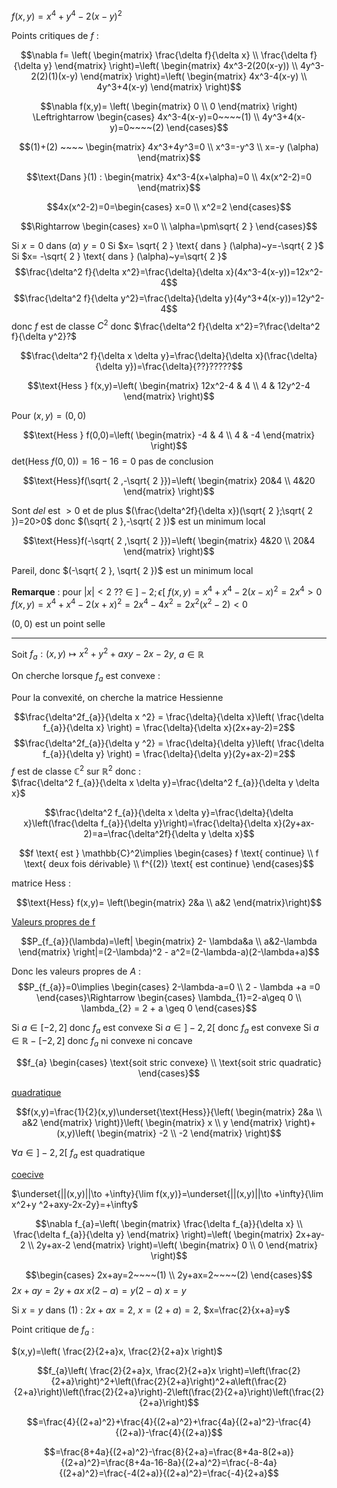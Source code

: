 $f(x,y)=x^4+y^4-2(x-y)^2$

Points critiques de $f$ :

$$\nabla f= \left( \begin{matrix}
\frac{\delta f}{\delta x} \\
\frac{\delta f}{\delta y}
\end{matrix} \right)=\left( \begin{matrix}
4x^3-2(20(x-y)) \\
4y^3-2(2)(1)(x-y)
\end{matrix} \right)=\left( \begin{matrix}
4x^3-4(x-y) \\
4y^3+4(x-y)
\end{matrix} \right)$$

$$\nabla f(x,y)= \left( \begin{matrix}
0 \\
0
\end{matrix} \right) \Leftrightarrow \begin{cases}
4x^3-4(x-y)=0~~~~(1) \\
4y^3+4(x-y)=0~~~~(2)
\end{cases}$$

$$(1)+(2) ~~~~ \begin{matrix}
4x^3+4y^3=0 \\
x^3=-y^3 \\
x=-y (\alpha)
\end{matrix}$$

$$\text{Dans }(1) : \begin{matrix}
4x^3-4(x+\alpha)=0 \\
4x(x^2-2)=0
\end{matrix}$$

$$4x(x^2-2)=0=\begin{cases}
x=0 \\
x^2=2
\end{cases}$$

$$\Rightarrow \begin{cases}
x=0 \\
\alpha=\pm\sqrt{ 2 }
\end{cases}$$

Si $x= 0 \text{ dans } (\alpha)~y=0$
Si $x= \sqrt{ 2 } \text{ dans } (\alpha)~y=-\sqrt{ 2 }$
Si $x= -\sqrt{ 2 } \text{ dans } (\alpha)~y=\sqrt{ 2 }$
$$\frac{\delta^2 f}{\delta x^2}=\frac{\delta}{\delta x}(4x^3-4(x-y))=12x^2-4$$
$$\frac{\delta^2 f}{\delta y^2}=\frac{\delta}{\delta y}(4y^3+4(x-y))=12y^2-4$$ donc $f$ est de classe $C^2$ donc $\frac{\delta^2 f}{\delta x^2}=?\frac{\delta^2 f}{\delta y^2}?$

$$\frac{\delta^2 f}{\delta x \delta y}=\frac{\delta}{\delta x}(\frac{\delta}{\delta y})=\frac{\delta}{??}?????$$

$$\text{Hess } f(x,y)=\left( \begin{matrix}
12x^2-4 & 4 \\
4 & 12y^2-4
\end{matrix} \right)$$

Pour $(x,y)=(0,0)$

$$\text{Hess } f(0,0)=\left( \begin{matrix}
-4 & 4 \\
4 & -4
\end{matrix} \right)$$
$\text{det}(\text{Hess }f(0,0))=16-16=0$ pas de conclusion

$$\text{Hess}f(\sqrt{ 2 ,-\sqrt{ 2 }})=\left( \begin{matrix}
20&4 \\
4&20
\end{matrix} \right)$$

Sont $del$ est $>0$ et de plus $(\frac{\delta^2f}{\delta x})(\sqrt{ 2 };\sqrt{ 2 })=20>0$
donc $(\sqrt{ 2 },-\sqrt{ 2 })$ est un minimum local


$$\text{Hess}f(-\sqrt{ 2 ,\sqrt{ 2 }})=\left( \begin{matrix}
4&20 \\
20&4
\end{matrix} \right)$$

Pareil, donc $(-\sqrt{ 2 }, \sqrt{ 2 })$ est un minimum local

__Remarque__ : pour $|x|<2$ ?? $\in~]-2;\epsilon[$
$f(x,y)=x^4+x^4-2(x-x)^2=2x^4>0$
$f(x,y)=x^4+x^4-2(x+x)^2=2x^4-4x^2=2x^2(x^2-2)<0$

$(0,0)$ est un point selle

-----
Soit $f_{a}: (x,y)\mapsto x^2+y^2+axy-2x-2y$, $a \in \mathbb{R}$

On cherche lorsque $f_a$ est convexe : 

Pour la convexité, on cherche la matrice Hessienne

$$\frac{\delta^2f_{a}}{\delta x ^2} = \frac{\delta}{\delta x}\left( \frac{\delta f_{a}}{\delta x} \right)  = \frac{\delta}{\delta x}(2x+ay-2)=2$$
$$\frac{\delta^2f_{a}}{\delta y ^2} = \frac{\delta}{\delta y}\left( \frac{\delta f_{a}}{\delta y} \right)  = \frac{\delta}{\delta y}(2y+ax-2)=2$$
$f$ est de classe $\mathbb{C}^2$ sur $\mathbb{R}^2$ donc :  
$\frac{\delta^2 f_{a}}{\delta x \delta y}=\frac{\delta^2 f_{a}}{\delta y \delta x}$


$$\frac{\delta^2 f_{a}}{\delta x \delta y}=\frac{\delta}{\delta x}\left(\frac{\delta f_{a}}{\delta y}\right)=\frac{\delta}{\delta x}(2y+ax-2)=a=\frac{\delta^2f}{\delta y \delta x}$$

$$f \text{ est } \mathbb{C}^2\implies \begin{cases}
f \text{ continue} \\
f \text{ deux fois dérivable} \\
f^{(2)} \text{ est continue}
\end{cases}$$

matrice Hess :

$$\text{Hess} f(x,y)= \left(\begin{matrix}
2&a \\
a&2
\end{matrix}\right)$$

<u>Valeurs propres de f</u>

$$P_{f_{a}}(\lambda)=\left| \begin{matrix}
2- \lambda&a \\
a&2-\lambda
\end{matrix} \right|=(2-\lambda)^2 - a^2=(2-\lambda-a)(2-\lambda+a)$$

Donc les valeurs propres de $A$ :
$$P_{f_{a}}=0\implies \begin{cases}
2-\lambda-a=0 \\
2 - \lambda +a =0
\end{cases}\Rightarrow \begin{cases}
\lambda_{1}=2-a\geq 0 \\
\lambda_{2} = 2 + a \geq 0
\end{cases}$$

Si $a \in [-2,2]$ donc $f_{a}$ est convexe
Si $a \in ]-2,2[$ donc $f_{a}$ est convexe
Si $a \in \mathbb{R} - [-2,2]$ donc $f_{a}$ ni convexe ni concave

$$f_{a} \begin{cases}
\text{soit stric convexe} \\
\text{soit stric quadratic}
\end{cases}$$

<u>quadratique</u>

$$f(x,y)=\frac{1}{2}(x,y)\underset{\text{Hess}}{\left( \begin{matrix}
2&a \\
a&2
\end{matrix} \right)}\left( \begin{matrix}
x \\
y
\end{matrix} \right)+(x,y)\left( \begin{matrix}
-2 \\
-2
\end{matrix} \right)$$

$\forall a \in ]-2,2[$ $f_a$ est quadratique

<u>coecive</u>

$\underset{||(x,y)||\to +\infty}{\lim f(x,y)}=\underset{||(x,y)||\to +\infty}{\lim x^2+y ^2+axy-2x-2y}=+\infty$

$$\nabla f_{a}=\left( \begin{matrix}
\frac{\delta f_{a}}{\delta x} \\
\frac{\delta f_{a}}{\delta y}
\end{matrix} \right)=\left( \begin{matrix}
2x+ay-2 \\
2y+ax-2
\end{matrix} \right)=\left( \begin{matrix}
0 \\
0
\end{matrix} \right)$$

$$\begin{cases}
2x+ay=2~~~~(1) \\
2y+ax=2~~~~(2)
\end{cases}$$
$2x+ay=2y+ax$
$x(2-a)=y(2-a)$
$x=y$

Si $x=y$ dans $(1)$ : $2x+ax=2$, $x=(2+a)=2$, $x=\frac{2}{x+a}=y$

Point critique de $f_a$ : 

$(x,y)=\left( \frac{2}{2+a}x, \frac{2}{2+a}x \right)$

$$f_{a}\left( \frac{2}{2+a}x, \frac{2}{2+a}x \right)=\left(\frac{2}{2+a}\right)^2+\left(\frac{2}{2+a}\right)^2+a\left(\frac{2}{2+a}\right)\left(\frac{2}{2+a}\right)-2\left(\frac{2}{2+a}\right)\left(\frac{2}{2+a}\right)$$

$$=\frac{4}{(2+a)^2}+\frac{4}{(2+a)^2}+\frac{4a}{(2+a)^2}-\frac{4}{(2+a)}-\frac{4}{(2+a)}$$

$$=\frac{8+4a}{(2+a)^2}-\frac{8}{2+a}=\frac{8+4a-8(2+a)}{(2+a)^2}=\frac{8+4a-16-8a}{(2+a)^2}=\frac{-8-4a}{(2+a)^2}=\frac{-4(2+a)}{(2+a)^2}=\frac{-4}{2+a}$$

